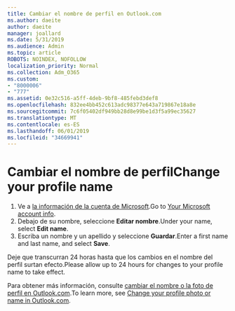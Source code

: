 ```yaml
---
title: Cambiar el nombre de perfil en Outlook.com
ms.author: daeite
author: daeite
manager: joallard
ms.date: 5/31/2019
ms.audience: Admin
ms.topic: article
ROBOTS: NOINDEX, NOFOLLOW
localization_priority: Normal
ms.collection: Adm_O365
ms.custom:
- "8000006"
- "777"
ms.assetid: 0e32c516-a5ff-4deb-9bf8-485febd3def8
ms.openlocfilehash: 832ee4bb452c613adc98377e643a719867e18a8e
ms.sourcegitcommit: 7c6f05402df949bb28d8e99be1d3f5a99ec35627
ms.translationtype: MT
ms.contentlocale: es-ES
ms.lasthandoff: 06/01/2019
ms.locfileid: "34669941"
---
```

# <a name="change-your-profile-name"></a><span data-ttu-id="8966d-102">Cambiar el nombre de perfil</span><span class="sxs-lookup"><span data-stu-id="8966d-102">Change your profile name</span></span>

1. <span data-ttu-id="8966d-103">Ve a [la información de la cuenta de Microsoft](https://go.microsoft.com/fwlink/p/?linkid=860841).</span><span class="sxs-lookup"><span data-stu-id="8966d-103">Go to [Your Microsoft account info](https://go.microsoft.com/fwlink/p/?linkid=860841).</span></span>
2. <span data-ttu-id="8966d-104">Debajo de su nombre, seleccione **Editar nombre**.</span><span class="sxs-lookup"><span data-stu-id="8966d-104">Under your name, select **Edit name**.</span></span>
3. <span data-ttu-id="8966d-105">Escriba un nombre y un apellido y seleccione **Guardar**.</span><span class="sxs-lookup"><span data-stu-id="8966d-105">Enter a first name and last name, and select **Save**.</span></span>

<span data-ttu-id="8966d-106">Deje que transcurran 24 horas hasta que los cambios en el nombre del perfil surtan efecto.</span><span class="sxs-lookup"><span data-stu-id="8966d-106">Please allow up to 24 hours for changes to your profile name to take effect.</span></span>
  
<span data-ttu-id="8966d-107">Para obtener más información, consulte [cambiar el nombre o la foto de perfil en Outlook.com](https://go.microsoft.com/fwlink/?linkid=873110).</span><span class="sxs-lookup"><span data-stu-id="8966d-107">To learn more, see [Change your profile photo or name in Outlook.com](https://go.microsoft.com/fwlink/?linkid=873110).</span></span>